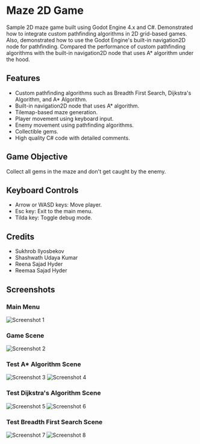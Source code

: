 # Maze 2D Game
Sample 2D maze game built using Godot Engine 4.x and C#.
Demonstrated how to integrate custom pathfinding algorithms in 2D grid-based games.
Also, demonstrated how to use the Godot Engine's built-in navigation2D node for pathfinding.
Compared the performance of custom pathfinding algorithms with the built-in navigation2D node that uses A* algorithm under the hood.

## Features
- Custom pathfinding algorithms such as Breadth First Search, Dijkstra's Algorithm, and A* Algorithm.
- Built-in navigation2D node that uses A* algorithm.
- Tilemap-based maze generation.
- Player movement using keyboard input.
- Enemy movement using pathfinding algorithms.
- Collectible gems.
- High quality C# code with detailed comments.

## Game Objective
Collect all gems in the maze and don't get caught by the enemy.

## Keyboard Controls
- Arrow or WASD keys: Move player.
- Esc key: Exit to the main menu.
- Tilda key: Toggle debug mode.

## Credits
- Sukhrob Ilyosbekov
- Shashwath Udaya Kumar
- Reena Sajad Hyder
- Reemaa Sajad Hyder

## Screenshots
### Main Menu
![Screenshot 1](./screenshots/main-menu.png)

### Game Scene
![Screenshot 2](./screenshots/game-scene.png)

### Test A* Algorithm Scene
![Screenshot 3](./screenshots/a-star-1.png)
![Screenshot 4](./screenshots/a-star-2.png)

### Test Dijkstra's Algorithm Scene
![Screenshot 5](./screenshots/dijkstra-1.png)
![Screenshot 6](./screenshots/dijkstra-2.png)

### Test Breadth First Search Scene
![Screenshot 7](./screenshots/bfs-1.png)
![Screenshot 8](./screenshots/bfs-2.png)
